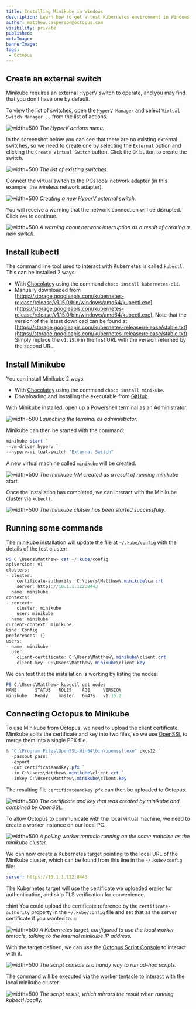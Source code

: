 ```yaml
---
title: Installing Minikube in Windows
description: Learn how to get a test Kubernetes environment in Windows with Minikuke
author: matthew.casperson@octopus.com
visibility: private
published:
metaImage:
bannerImage:
tags:
 - Octopus
---
```


## Create an external switch

Minikube requires an external HyperV switch to operate, and you may find that you don’t have one by default.

To view the list of switches, open the `HyperV Manager` and select `Virtual Switch Manager...` from the list of actions.

![](hyperv-actions.png "width=500")
*The HyperV actions menu.*

In the screenshot below you can see that there are no existing external switches, so we need to create one by selecting the `External` option and clicking the `Create Virtual Switch` button. Click the `OK` button to create the switch.

![](create-virtual-switch.png "width=500")
*The list of existing switches.*

Connect the virtual switch to the PCs local network adapter (in this example, the wireless network adapter).

![](vswitch.png "width=500")
*Creating a new HyperV external switch.*

You will receive a warning that the network connection will de disrupted. Click `Yes` to continue.

![](warning.png "width=500")
*A warning about network interruption as a result of creating a new switch.*

## Install kubectl

The command line tool used to interact with Kubernetes is called `kubectl`. This can be installed 2 ways:

* With [Chocolatey](https://chocolatey.org/packages/kubernetes-cli) using the command `choco install kubernetes-cli`.
* Manually downloaded from [https://storage.googleapis.com/kubernetes-release/release/v1.15.0/bin/windows/amd64/kubectl.exe](https://storage.googleapis.com/kubernetes-release/release/v1.15.0/bin/windows/amd64/kubectl.exe). Note that the version of the latest download can be found at [https://storage.googleapis.com/kubernetes-release/release/stable.txt](https://storage.googleapis.com/kubernetes-release/release/stable.txt). Simply replace the `v1.15.0` in the first URL with the version returned by the second URL.

## Install Minikube

You can install Minikube 2 ways:

* With [Chocolatey](https://chocolatey.org/packages/Minikube) using the command `choco install minikube`.
* Downloading and installing the executable from [GitHub](https://github.com/kubernetes/minikube/releases/latest/download/minikube-installer.exe).

With Minikube installed, open up a Powershell terminal as an Administrator.

![](run-as-administrator.png "width=500")
*Launching the terminal as administrator.*

Minikube can then be started with the command:

```PowerShell
minikube start `
--vm-driver hyperv `
--hyperv-virtual-switch "External Switch"
```

A new virtual machine called `minikube` will be created.

![](minikube-vm.png "width=500")
*The minikube VM created as a result of running minikube start.*

Once the installation has completed, we can interact with the Minikube cluster via `kubectl`.

![](minikube-start.png "width=500")
*The minikube clutser has been started successfully.*

## Running some commands

The minikube installation will update the file at `~/.kube/config` with the details of the test cluster:

```PowerShell
PS C:\Users\Matthew> cat ~/.kube/config
apiVersion: v1
clusters:
- cluster:
    certificate-authority: C:\Users\Matthew\.minikube\ca.crt
    server: https://10.1.1.122:8443
  name: minikube
contexts:
- context:
    cluster: minikube
    user: minikube
  name: minikube
current-context: minikube
kind: Config
preferences: {}
users:
- name: minikube
  user:
    client-certificate: C:\Users\Matthew\.minikube\client.crt
    client-key: C:\Users\Matthew\.minikube\client.key
```

We can test that the installation is working by listing the nodes:

```PowerShell
PS C:\Users\Matthew> kubectl get nodes
NAME       STATUS   ROLES    AGE     VERSION
minikube   Ready    master   6m47s   v1.15.2
```

## Connecting Octopus to Minikube

To use Minikube from Octopus, we need to upload the client certificate. Minikube splits the certificate and key into two files, so we use [OpenSSL](https://slproweb.com/products/Win32OpenSSL.html) to merge them into a single PFX file.

```PowerShell
& "C:\Program Files\OpenSSL-Win64\bin\openssl.exe" pkcs12 `
  -passout pass: `
  -export `
  -out certificateandkey.pfx `
  -in C:\Users\Matthew\.minikube\client.crt `
  -inkey C:\Users\Matthew\.minikube\client.key
```

The resulting file `certificateandkey.pfx` can then be uploaded to Octopus.

![](certificate.png "width=500")
*The certificate and key that was created by minikube and combined by OpenSSL.*

To allow Octopus to communicate with the local virtual machine, we need to create a worker instance on our local PC.

![](worker.png "width=500")
*A polling worker tentacle running on the same mahcine as the minikube cluster.*

We can now create a Kubernetes target pointing to the local URL of the Minikube cluster, which can be found from this line in the `~/.kube/config` file:

```YAML
server: https://10.1.1.122:8443
```

The Kubernetes target will use the certificate we uploaded eralier for authentication, and skip TLS verification for convenience.

::hint
You could upload the certificate reference by the `certificate-authority` property in the `~/.kube/config` file and set that as the server certificate if you wanted to.
::

![](k8s-target.png "width=500")
*A Kubernetes target, configured to use the local worker tentacle, talking to the internal minikube IP address.*

With the target defined, we can use the [Octopus Script Console](https://octopus.com/docs/administration/managing-infrastructure/script-console) to interact with it.

![](script-console.png "width=500")
*The script console is a handy way to run ad-hoc scripts.*

The command will be executed via the worker tentacle to interact with the local minikube cluster.

![](script-result.png "width=500")
*The script result, which mirrors the result when running kubectl locally.*
